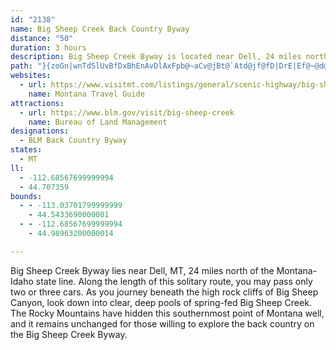```yaml
---
id: "2138"
name: Big Sheep Creek Back Country Byway
distance: "50"
duration: 3 hours
description: Big Sheep Creek Byway is located near Dell, 24 miles north of the Montana-Idaho state line. The road is mostly two-lane gravel with a few side roads that lead to the foot of the Rocky Mountains and provide many opportunities for solitude and exploration.
path: "}{zoGn|wnTdSlUvBfDxBhEnAvDlAxFpb@~aCv@jBt@`Atd@jf@fD|DrE|Ef@~@d@bHHl@Nj@lCdGr@`Az@l@lDp@h@p@~ArCpD|H^p@zAfBrArB|FnLlBjDxBxBfClBnDtDvCbChNtMj@`@bExBRXh@pA\\`Bp@dBlCfChApBTn@RvAJtIlCfQDlAQlB{AfF]~@]xACf@NdCb@`CrCpBxAzAlBpDXXxAx@tA`@r@^nJrQ`@fCbAzBx@lAjBbA\\`AR~Az@fClBdEdCbEfArAn@n@|Ax@rBlB~DfApED`AV|@fAb@~@\\dBFbBKxAYx@sAhBE`@?~@N~@Xl@XX~Ar@nApA|DpJTvA\\lFtAnHv@bCxAnCbArDp@pAb@l@t@`@lB^bFd@fC`AfGbDjArAx@rCh@Xr@ShBiAt@Sv@a@xCqBrAe@tBDvAb@lChAh@b@|ErFt@l@hCz@rApAjFfL~@`A`B|@zBxBlJ|NnClFfA~AlBlF^~Bd@tAhAjAh@jANzBElCNdAh@rAxA`CnAjCb@~Ad@lFX`BdAlCh@b@r@ZlEp@rBz@fHpDrYxC`BZ|DjBvJrD|Az@^J~SgFjDeAjCPlCdBxAB^GNGjFkGhCiE~@q@lCa@r@NjF~C`ErF|AdBp@SfCmChCeCxAQtFp@dAZzGjE~AE|ItApBBrDc@rCo@~BW|BL`DMpCuBfAQdCJbCg@|A}@rAY|EApJrAbBKx@SrAmCn@q@xAy@|FgExAq@|FoErTaOnAc@pC]|DOlK_Cd@?h@\\vAxA|B`DhAdAn@@xAoAbA_Ej@eAfCoCrAc@hG[|De@fDEnBLzFM|IgApGYrCy@nAQhAArCNrDBrBO`KmAfEH~@RbAJ~Rk@b@Dd@RnCtBtBp@dCjAn@F`W_@|BJxAXtBSdA?bBLvAXbEfB|Cb@|ClAtCMf@DtAt@`D`Dn@vAd@lBB`@Cp@_B`DaIjH_@x@s@rCArDZ~DHzBCrJDt@LfAbExKNpAJfBf@fCTjC]`AW\\c@LsEr@w@Z{AvAsArBi@zAo@xDYjAcArC_@tAqA~Ha@dA_@d@yAz@e@dAcArCQVeCbCoAbAiDrAiAfAo@lAc@dB_@~CE~APtCeBfAoGvBuCfBoAXqBpAuCRy@X}E~FaAlBkDzJm@r@sElE{AfAaDfB}Bn@sCxAsDfEiAfAaElLkAzFg@~AsBtKkA~DsBbJiAvCIf@YlGDzEMx@kDrIETXbCXr@`IpMnAbCPxAFnA?p@YxASXi@^e@Li@d@_CdDi@~AI`A?pATlCDfELzANdF_@zJo@dGi@tCy@fDqCzG[vAM~COfA{@dC_@`BMfCeAdD_@xC_@rA}DvHy@hCo@`C}BfGQZuAj@o@p@cE`LcGfGqFhFsHxIm@jAsCdAcAFu@^eAxAm@f@gDfAcGpDwAd@{B`B}A\\qDvCkPlKqG~DuCrAmCvB{MhIsBXyADSR[fAyAdHYj@iBZyAj@]^s@xBYXuARcBxB_AXyDDULi@fACh@JbDN|@BnAEt@Sz@uBjFc@r@cAfAAzFWdCmFbTs\\tpAm@rAoDzFgSzYmDtEoCrEsDxEmA~BcF|GuJ~Nu@?gDi@}B{@[g@WyCQw@c@gAoA}AqBcA{AEw@LiESwCzAoC|CyBlAwJ~CmCQwARoE?wEl@_A^OXm@h@eBlAy@TsAJiCf@qCjAiBPuAp@wAZ_EtCwEn@yBLiAK_Ar@_FrFK`B}@vCAx@Nl@X^T~BXj@x@zBf@j@pA?`@FRj@XzAl@xHOdDh@lIPvJGlAeDdI_@rA[^gD~BKdBg@tAFxC~B`O?tA[~BDj@h@xBTxD?nBYzDh@vDXfIRJxA?d@Rh@l@h@?dB^Ld@?xALLj@DXXz@pCL`AMlAk@rAaBtFy@vDg@lDo@j@yFrBU^BXl@rAFl@BjAY`Bc@~Ie@xCkJnG{MfKwDlB}CxB}GdCcAH{AGmAJ}HlB}@Ju@X}@l@sGzGs@JaAEoCq@[DgNdK{EzBsA|A_@@k@Yk@KcElBiAHiEoAuAGcAPkKnIcAvCeAlBkGnGkC`C}CxA}KxHq@f@mD~D}FtEwFpDwH`Ggs@`g@_EdDmAl@kCx@}D|@aJnAeG~BwD~DeCzF_AxCi@dE}DnHiCfCqAp@sHtCcGvEi_@pZkCrE}AfBmB~@oOnGwGxBsCrA}FnFcCbDcB`BoPtMwExE_FfE}@j@eA`@mT~Do@j@_LjPc@\\o@N}C[e@JyGzD{GjEwC~@iYfAcDY_D?oHm@gF?qJk@_PWqIDiB\\iAz@cC`DoAv@o@Fm@G}@e@e@s@_AsBm@s@wAy@qCk@iWgEaBEe@FsBx@cABiAy@_FkCkIyCiDu@iAKaBLkAXqBbAeARcBWeBu@yDoDw@aAqDaIk@aAc@c@gGaEk@Mo@@cB~@cDx@_Dd@q@EaNmD{B_A_HmEyLoG_BgAoQmIeJeFuBuAsDcBkIyC}Cu@sBKiA@wH|AqHzCyAHmGc@uPiCyRcF{HgD_KaG_IuDsNkGaK{CwKmBeJsGcD_BoC_AyCoB}BkCcB_CiBkBeL{@mDKcADiExAcAJcAm@e@e@yB}BwCoDcEaH_@eA_AyDo@mA_OaTeEaEkBmAeJsC{MgA_BLmA^ud@bU{DxAuBj@}g@hKsDl@an@lIkGp@iRtAcGJgAL}HdBwLP_B]gDgBiB]mMBeCz@{Ha@sCJeBRgD~@wKrBqE`@eAGgAQe@Yi@sBi@sC}@_B{DsEg@c@o@]u@Mo@RuAtA_FpGyBtDgEtIyFfP}CbKyAjFsBfLe@rAi@r@gHrDsNlGqp@d[}Br@uNdCiFt@wBAwHyAqLaDsCm@uLmD_`@yEwLsCy]qGcCS}KeCyAo@mEyC{JmHiBgB}EeDaEgDyb@yZoB@_@RsBfEw@vCuBzDyBdCo@`AcAr@eBB{AYkPkLwIiFkGmCoImD{Bq@ePgAoCZy@MaBk@cIuEcCeByBgAaUgHoOaJuK_G}GyBeSgIcBuAg[gKgGkAcEaBcBWcCJoI|@kA?sAWoAe@gEaCqMwSwEsJyAaBuAcAqAeBeEiIcAgCoG}RiB_DeAqAmFuF}B{AeAi@oNaE}GmC"
websites:
  - url: https://www.visitmt.com/listings/general/scenic-highway/big-sheep-creek-backcountry-byway
    name: Montana Travel Guide
attractions:
  - url: https://www.blm.gov/visit/big-sheep-creek
    name: Bureau of Land Management
designations:
  - BLM Back Country Byway
states:
  - MT
ll:
  - -112.68567699999994
  - 44.707359
bounds:
  - - -113.03701799999999
    - 44.5433690000001
  - - -112.68567699999994
    - 44.98963200000014

---
```


Big Sheep Creek Byway lies near Dell, MT, 24 miles north of the Montana-Idaho state line. Along the length of this solitary route, you may pass only two or three cars. As you journey beneath the high rock cliffs of Big Sheep Canyon, look down into clear, deep pools of spring-fed Big Sheep Creek. The Rocky Mountains have hidden this southernmost point of Montana well, and it remains unchanged for those willing to explore the back country on the Big Sheep Creek Byway.
